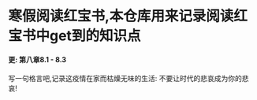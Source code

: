 # 寒假阅读红宝书,本仓库用来记录阅读红宝书中get到的知识点

#### 更: 第八章8.1 - 8.3
写一句格言吧,记录这疫情在家而枯燥无味的生活:
不要让时代的悲哀成为你的悲哀!
  
  
